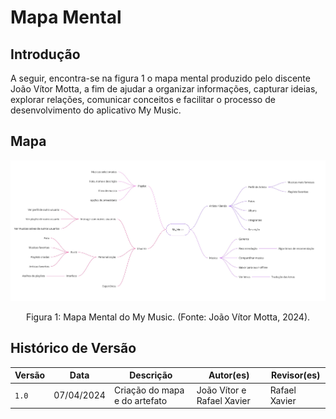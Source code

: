 # Mapa Mental

## Introdução

A seguir, encontra-se na figura 1 o mapa mental produzido pelo discente João Vítor Motta, a fim de ajudar a organizar informações, capturar ideias, explorar relações, comunicar conceitos e facilitar o processo de desenvolvimento do aplicativo My Music.

## Mapa

![Alt text](../../docs/Base/images/mapa_mental.jpg)

<div style="text-align: center">
<p> Figura 1: Mapa Mental do My Music. (Fonte: João Vítor Motta, 2024). </p>
</div>

## Histórico de Versão

| Versão | Data       | Descrição                          | Autor(es)     |  Revisor(es)  |
| ------ | ---------- | ---------------------------------- | ------------- | ------------- |
| `1.0`  | 07/04/2024 | Criação do mapa e do artefato          | João Vítor e Rafael Xavier   |  Rafael Xavier